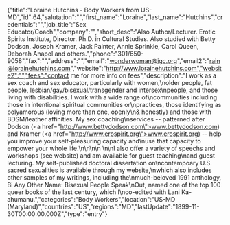{"title":"Loraine Hutchins - Body Workers from US-MD","id":64,"salutation":"","first_name":"Loraine","last_name":"Hutchins","credentials":"","job_title":"Sex Educator/Coach","company":"","short_desc":"Also Author/Lecturer. Erotic Spirits Institute, Director. Ph.D. in Cultural Studies. Also studied with Betty Dodson, Joseph Kramer, Jack Painter, Annie Sprinkle, Carol Queen, Deborah Anapol and others.","phone":"301/650-9058","fax":"","address":"","email":"wonderwoman@igc.org","email2":"rain@lorainehutchins.com","website":"http://www.lorainehutchins.com","website2":"","fees":"contact me for more info on fees","description":"I work as a sex coach and sex educator, particularly with women,\nolder people, fat people, lesbian/gay/bisexual/transgender and intersex\npeople, and those living with disabilities.  I work with a wide range of\ncommunities including those in intentional spiritual communities or\npractices, those identifying as polyamorous (loving more than one, openly\n& honestly) and those with BDSM/leather affinities.  My sex coaching\nservices -- patterned after Dodson (<a href=\"http://www.bettydodson.com\">www.bettydodson.com</a>) and Kramer (<a href=\"http://www.erospirit.org\">www.erospirit.org</a>) -- help you improve your self-pleasuring capacity and\nuse that capacity to empower your whole life.\n\n\n\n  \n\nI also offer a variety of speechs and workshops (see website) and am available for guest teaching\nand guest lecturing.  My self-published doctoral dissertation on\ncontempoary U.S. sacred sexualities is available through my website,\nwhich also includes other samples of my writings, including the\nmuch-beloved 1991 anthology, Bi Any Other Name: Bisexual People Speak\nOut, named one of the top 100 queer books of the last century, which I\nco-edited with Lani Ka-ahumanu.","categories":"Body Workers","location":"US-MD (Maryland)","countries":"US","regions":"MD","lastUpdate":"1899-11-30T00:00:00.000Z","type":"entry"}
